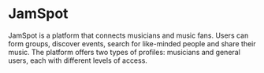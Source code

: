# JamSpot
 JamSpot is a platform that connects musicians and music fans. Users can form groups, discover events, search for like-minded people and share their music. The platform offers two types of profiles: musicians and general users, each with different levels of access.
